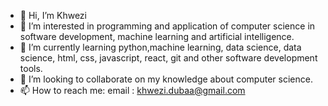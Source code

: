 - 👋 Hi, I’m Khwezi
- 👀 I’m interested in programming and application of computer science in software development, machine learning and artificial intelligence.
- 🌱 I’m currently learning python,machine learning, data science, data science, html, css, javascript, react, git and other software development tools.
- 💞️ I’m looking to collaborate on my knowledge about computer science.
- 📫 How to reach me: email : khwezi.dubaa@gmail.com

<!---
Odwa125/Odwa125 is a ✨ special ✨ repository because its `README.md` (this file) appears on your GitHub profile.
You can click the Preview link to take a look at your changes.
--->
